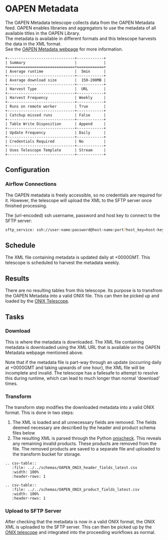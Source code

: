 # OAPEN Metadata

The OAPEN Metadata telescope collects data from the OAPEN Metadata feed.
OAPEN enables libraries and aggregators to use the metadata of all available titles in the OAPEN Library.  
The metadata is available in different formats and this telescope harvests the data in the XML format.  
See the [OAPEN Metadata webpage](https://www.oapen.org/resources/15635975-metadata) for more information.

```eval_rst
+------------------------------+------------+
| Summary                      |            |
+==============================+============+
| Average runtime              |  5min      |
+------------------------------+------------+
| Average download size        |  150-200MB |
+------------------------------+------------+
| Harvest Type                 |  URL       |
+------------------------------+------------+
| Harvest Frequency            | Weekly     |
+------------------------------+------------+
| Runs on remote worker        | True       |
+------------------------------+------------+
| Catchup missed runs          | False      |
+------------------------------+------------+
| Table Write Disposition      | Append     |
+------------------------------+------------+
| Update Frequency             | Daily      |
+------------------------------+------------+
| Credentials Required         | No         |
+------------------------------+------------+
| Uses Telescope Template      | Stream     |
+------------------------------+------------+
```

## Configuration

### Airflow Connections

The OAPEN metadata is freely accessible, so no credentials are required for it. However, the telescope will upload the XML to the SFTP server once finished processing.

The (url-encoded) ssh username, password and host key to connect to the SFTP server:

```bash
sftp_service: ssh://user-name:password@host-name:port?host_key=host-key
```

## Schedule

The XML file containing metadata is updated daily at +0000GMT. This telescope is scheduled to harvest the metadata weekly.

## Results

There are no resulting tables from this telescope. Its purpose is to transfrom the OAPEN Metadata into a valid ONIX file. This can then be picked up and loaded by the [ONIX Telescope](onix.md).

## Tasks

### Download

This is where the metadata is downloaded. The XML file containing metadata is downloaded using the XML URL that is
available on the OAPEN Metadata webpage mentioned above.

Note that if the metadata file is part-way through an update (occurring daily at +0000GMT and taking upwards of one hour), the XML file will be incomplete and invalid. The telescope has a failesafe to attempt to resolve this during runtime, which can lead to much longer than normal 'download' times.

### Transform

The transform step modifies the downloaded metadata into a valid ONIX format. This is done in two steps:

1. The XML is loaded and all unnecessary fields are removed. The fields deemed necessary are described by the header and product schema files below
2. The resulting XML is parsed through the Python [onixcheck](https://pypi.org/project/onixcheck/). This reveals any remaining invalid products. These products are removed from the file. The removed products are saved to a separate file and uploaded to the transform bucket for storage.

```eval_rst
.. csv-table::
   :file: ../../schemas/OAPEN_ONIX_header_fields_latest.csv
   :width: 100%
   :header-rows: 1
```

```eval_rst
.. csv-table::
   :file: ../../schemas/OAPEN_ONIX_product_fields_latest.csv
   :width: 100%
   :header-rows: 1
```

### Upload to SFTP Server

After checking that the metadata is now in a valid ONIX format, the ONIX XML is uploaded to the SFTP server. This can then be picked up by the [ONIX telescope](onix.md) and integrated into the proceeding workflows as normal.
